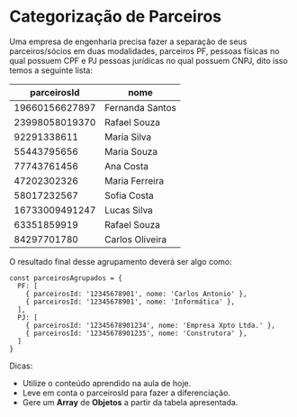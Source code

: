 # Categorização de Parceiros

Uma empresa de engenharia precisa fazer a separação de seus parceiros/sócios em duas modalidades, parceiros PF, pessoas físicas no qual possuem CPF e PJ pessoas jurídicas no qual possuem CNPJ, dito isso temos a seguinte lista:

| parceirosId    | nome            |
| -------------- | --------------- |
| 19660156627897 | Fernanda Santos |
| 23998058019370 | Rafael Souza    |
| 92291338611    | Maria Silva     |
| 55443795656    | Maria Souza     |
| 77743761456    | Ana Costa       |
| 47202302326    | Maria Ferreira  |
| 58017232567    | Sofia Costa     |
| 16733009491247 | Lucas Silva     |
| 63351859919    | Rafael Souza    |
| 84297701780    | Carlos Oliveira |

O resultado final desse agrupamento deverá ser algo como:

    const parceirosAgrupados = {
      PF: [
        { parceirosId: '12345678901', nome: 'Carlos Antonio' },
        { parceirosId: '12345678901', nome: 'Informática' },
      ],
      PJ: [
        { parceirosId: '12345678901234', nome: 'Empresa Xpto Ltda.' },
        { parceirosId: '12345678901235', nome: 'Construtora' },
      ]
    }

Dicas:

- Utilize o conteúdo aprendido na aula de hoje.
- Leve em conta o parceirosId para fazer a diferenciação.
- Gere um **Array** de **Objetos** a partir da tabela apresentada.
